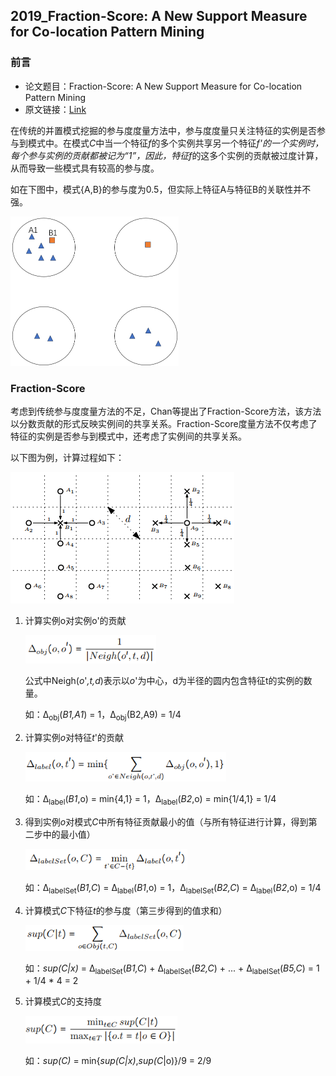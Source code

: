 ## 2019_Fraction-Score: A New Support Measure for Co-location Pattern Mining  

### 前言

- 论文题目：Fraction-Score: A New Support Measure for Co-location Pattern Mining
- 原文链接：[Link](https://ieeexplore.ieee.org/document/8731499)

在传统的并置模式挖掘的参与度度量方法中，参与度度量只关注特征的实例是否参与到模式中。在模式*C*中当一个特征*f*的多个实例共享另一个特征*f'*的一个实例时，每个参与实例的贡献都被记为“1”，因此，特征*f*的这多个实例的贡献被过度计算，从而导致一些模式具有较高的参与度。

如在下图中，模式{A,B}的参与度为0.5，但实际上特征A与特征B的关联性并不强。

<img src="./img/2006_A%20Join-less%20Approach%20for%20Co-location%20Pattern%20Mining/image-20231105105921382.png" alt="image-20231105105921382" style="zoom: 50%;" />

### Fraction-Score

考虑到传统参与度度量方法的不足，Chan等提出了Fraction-Score方法，该方法以分数贡献的形式反映实例间的共享关系。Fraction-Score度量方法不仅考虑了特征的实例是否参与到模式中，还考虑了实例间的共享关系。

以下图为例，计算过程如下：

![image-20231105112411431](./img/2006_A%20Join-less%20Approach%20for%20Co-location%20Pattern%20Mining/image-20231105112411431.png)

1. 计算实例o对实例o'的贡献

   <img src="./img/2006_A%20Join-less%20Approach%20for%20Co-location%20Pattern%20Mining/image-20231105113125610.png" alt="image-20231105113125610" style="zoom:80%;" />

   公式中Neigh(*o*'*,t,d*)表示以*o*'为中心，d为半径的圆内包含特征t的实例的数量。

   如：∆<sub>obj</sub>(*B1,A1*) = 1，∆<sub>obj</sub>(B2,A9) = 1/4

2. 计算实例*o*对特征*t*'的贡献

   <img src="./img/2006_A%20Join-less%20Approach%20for%20Co-location%20Pattern%20Mining/image-20231105113851443.png" alt="image-20231105113851443" style="zoom:80%;" />

   如：∆<sub>label</sub>(*B1*,o) = min{4,1} = 1，∆<sub>label</sub>(*B2*,o) = min{1/4,1} = 1/4

3. 得到实例*o*对模式*C*中所有特征贡献最小的值（与所有特征进行计算，得到第二步中的最小值）

   <img src="./img/2006_A%20Join-less%20Approach%20for%20Co-location%20Pattern%20Mining/image-20231105114948851.png" alt="image-20231105114948851" style="zoom:80%;" />

   如：∆<sub>labelSet</sub>(*B1,C*) = ∆<sub>label</sub>(*B1*,o) = 1，∆<sub>labelSet</sub>(*B2,C*) = ∆<sub>label</sub>(*B2*,o) = 1/4

4. 计算模式*C*下特征*t*的参与度（第三步得到的值求和）

   <img src="./img/2006_A%20Join-less%20Approach%20for%20Co-location%20Pattern%20Mining/image-20231105115639895.png" alt="image-20231105115639895" style="zoom:80%;" />

   如：*sup(C|x)* = ∆<sub>labelSet</sub>(*B1,C*) + ∆<sub>labelSet</sub>(*B2,C*) + ... + ∆<sub>labelSet</sub>(*B5,C*) = 1 + 1/4 * 4 = 2

5. 计算模式*C*的支持度

   <img src="./img/2006_A%20Join-less%20Approach%20for%20Co-location%20Pattern%20Mining/image-20231105120121420.png" alt="image-20231105120121420" style="zoom:80%;" />

   如：*sup(C)* = min{*sup(C|x)*,*sup(C*|o)}/9 = 2/9
